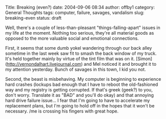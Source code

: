 Title: Breaking (even?)
date: 2004-09-06 08:34
author: offby1
category: General Thoughts
tags: computer, failure, savages, vandalism
slug: breaking-even
status: draft

Well, there's a couple of less-than-pleasant "things-falling-apart" issues in my life at the moment. Nothing too serious, they're all material goods as opposed to the more valuable social and emotional connections.

First, it seems that some dumb yokel wandering through our back alley sometime in the last week saw fit to smash the back window of my truck. It's held together mainly by virtue of the tint film that was on it. \[Simon\](<http://vernondalhart.livejournal.com>) and Mel noticed it and brought it to my attention yesterday. Bunch of savages in this town, I kid you not.

Second, the beast is misbehaving. My computer is beginning to experience hard crashes (lockups bad enough that I have to reboot the old-fashioned way and my registry is getting corrupted. If that's greek (geek?) to you, don't worry. Translate it as "BAD" and you'll do okay) and that annoying hard drive failure issue\... I fear that I'm going to have to accelerate my replacement plans, but I'm going to hold off in the hopes that it won't be necessary. /me is crossing his fingers with great hope.
